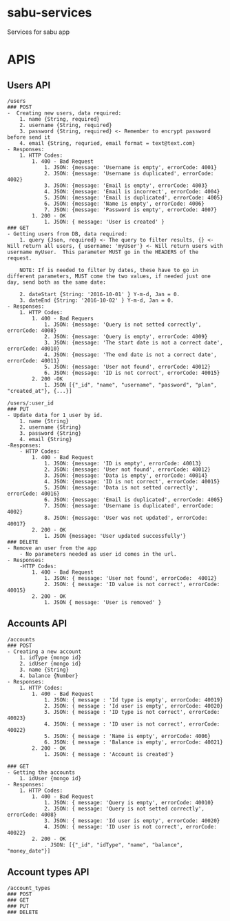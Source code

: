 # sabu-services
Services for sabu app

# APIS
## Users API
 	/users
 	### POST
 	-  Creating new users, data required:
 		1. name {String, required}
 		2. username {String, required}
 		3. password {String, required} <- Remember to encrypt password before send it
 		4. email {String, requried, email format = text@text.com}
	- Responses:
		1. HTTP Codes:
			1. 400 - Bad Request
				1. JSON: {message: 'Username is empty', errorCode: 4001}
				2. JSON: {message: 'Username is duplicated', errorCode: 4002}
				3. JSON: {message: 'Email is empty', errorCode: 4003}
				4. JSON: {message: 'Email is incorrect', errorCode: 4004}
				5. JSON: {message: 'Email is duplicated', errorCode: 4005}
				6. JSON: {message: 'Name is empty', errorCode: 4006}
				7. JSON: {message: 'Password is empty', errorCode: 4007}
			1. 200 - OK
				1. JSON: { message: 'User is created' }
	### GET
	- Getting users from DB, data required:
		1. query {Json, required} <- The query to filter results, {} <- Will return all users, { username: 'myUser'} <- Will return users with username myUser.  This parameter MUST go in the HEADERS of the request.

		NOTE: If is needed to filter by dates, these have to go in different parameters, MUST come the two values, if needed just one day, send both as the same date:

		2. dateStart {String: '2016-10-01' } Y-m-d, Jan = 0.
		3. dateEnd {String: '2016-10-02' } Y-m-d, Jan = 0.
	- Responses:
		1. HTTP Codes:
			1. 400 - Bad Requers
				1. JSON: {message: 'Query is not setted correctly', errorCode: 4008}
				2. JSON: {message: 'Query is empty', errorCode: 4009}
				3. JSON: {message: 'The start date is not a correct date', errorCode: 40010}
				4. JSON: {message: 'The end date is not a correct date', errorCode: 40011}
				5. JSON: {message: 'User not found', errorCode: 40012}
				6. JSON: {message: 'ID is not correct', errorCode: 40015}
			2. 200 -OK
				1. JSON [{"_id", "name", "username", "password", "plan", "created_at"}, {...}]

	/users/:user_id
	### PUT
	- Update data for 1 user by id.
		1. name {String}
		2. username {String}
		3. password {String}
		4. email {String}
	-Responses:
		- HTTP Codes:
			1. 400 - Bad Request
				1. JSON: {message: 'ID is empty', errorCode: 40013}
				2. JSON: {message: 'User not found', errorCode: 40012}
				3. JSON: {message: 'Data is empty', errorCode: 40014}
				4. JSON: {message: 'ID is not correct', errorCode: 40015}
				5. JSON: {message: 'Data is not setted correctly', errorCode: 40016}
				6. JSON: {message: 'Email is duplicated', errorCode: 4005}
				7. JSON: {message: 'Username is duplicated', errorCode: 4002}
				8. JSON: {message: 'User was not updated', errorCode: 40017}
			2. 200 - OK
				1. JSON {message: 'User updated successfully'}
	### DELETE
	- Remove an user from the app
		- No parameters needed as user id comes in the url.
	- Responses:
		-HTTP Codes:
			1. 400 - Bad Request
				1. JSON: { message: 'User not found', errorCode:  40012}
				2. JSON: { message: 'ID value is not correct', errorCode: 40015}
			2. 200 - OK
				1. JSON { message: 'User is removed' }

## Accounts API
	/accounts
	### POST 
	- Creating a new account
		1. idType {mongo id}
		2. idUser {mongo id}
		3. name {String}
		4. balance {Number}
	- Responses:
		1. HTTP Codes:
			1. 400 - Bad Request
				1. JSON: { message : 'Id type is empty', errorCode: 40019}
				2. JSON: { message : 'Id user is empty', errorCode: 40020}
				3. JSON: { message : 'ID type is not correct', errorCode: 40023}
				4. JSON: { message : 'ID user is not correct', errorCode: 40022}
				5. JSON: { message : 'Name is empty', errorCode: 4006}
				6. JSON: { message : 'Balance is empty', errorCode: 40021}
			2. 200 - OK
				1. JSON: { message : 'Account is created'}

	### GET
	- Getting the accounts
		1. idUser {mongo id}
	- Responses:
		1. HTTP Codes:
			1. 400 - Bad Request
				1. JSON: { message: 'Query is empty', errorCode: 40010}
				2. JSON: { message: 'Query is not setted correctly', errorCode: 4008}
				3. JSON: { message: 'Id user is empty', errorCode: 40020}
				4. JSON: { message: 'ID user is not correct', errorCode: 40022}
			2. 200 - OK
				. JSON: [{"_id", "idType", "name", "balance", "money_date"}]

## Account types API
	/account_types
	### POST
	### GET
	### PUT
	### DELETE
